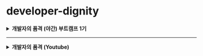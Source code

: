 # developer-dignity

<details>
  <summary><strong>개발자의 품격 (야간) 부트캠프 1기</strong></summary>

> - [x] [22_01_04_Tue - OT](boot-camp/note/January/22_01_04_Tue.md)

> - [x] [22_01_06_Thu - HTML 1](boot-camp/note/January/22_01_06_Thu.md)

> - [x] [22_01_11_Tue - HTML 2](boot-camp/note/January/22_01_11_Tue.md)

> - [x] [22_01_12_Wed - HTML 3 & CSS 1](boot-camp/note/January/22_01_12_Wed.md)

> - [x] [22_01_13_Thu - CSS 2](boot-camp/note/January/22_01_13_Thu.md)

> - [x] [22_01_18_Tue - HTML&CSS 연습 + JS 1](boot-camp/note/January/22_01_18_Tue.md)

> - [x] [22_01_20_Thu - JS 2](boot-camp/note/January/22_01_20_Thu.md)

> - [x] [22_01_25_Tue - JS 3](boot-camp/note/January/22_01_25_Tue.md)

> - [x] [22_01_26_Wed - JS 4](boot-camp/note/January/22_01_26_Wed.md)

> - [x] [22_01_27_Thu - JS 5](boot-camp/note/January/22_01_27_Thu.md)

> - [x] [22_02_08_Tue - JS 6](boot-camp/note/February/22_02_08_Tue.md)

> - [x] [22_02_10_Thu - JS 7](boot-camp/note/February/22_02_10_Thu.md)

> - [x] [22_02_15_Tue - JS 8](boot-camp/note/February/22_02_15_Tue.md)

> - [xs] [22_02_17_Thu - JS 9](boot-camp/note/February/22_02_17_Thu.md)

> - [ ] [22_02_22_Tue - JS 10](boot-camp/note/February/22_02_22_Tue.md)

</details>

---

<details>
  <summary><strong>개발자의 품격 (Youtube)</strong></summary>

### _HTML_

> - [x] [HTML 01 - HTML 이란?](youtube/html/html01.md)

> - [x] [HTML 02 - 개발환경 구성 1. Node.js 설치](youtube/html/html02.md)

> - [x] [HTML 03 - 개발환경 구성 2. VS Code 설치](youtube/html/html03.md)

> - [x] [HTML 04 - 개발환경 구성 3. VS Code extension 설치](youtube/html/html04.md)

> - [x] [HTML 05 - HTML 기본 구조 및 실행](youtube/html/html05.md)

> - [x] [HTML 06 - HTML Code Snippet 생성](youtube/html/html06.md)

> - [x] [HTML 07 - Meta 태그](youtube/html/html07.md)

> - [x] [HTML 08 - Heading 태그](youtube/html/html08.md)

> - [x] [HTML 09 - Paragraph 태그](youtube/html/html09.md)

> - [x] [HTML 10 - 하이퍼링크 태그](youtube/html/html10.md)

> - [x] [HTML 11 - img 태그](youtube/html/html11.md)

> - [x] [HTML 12 - HTML Elements (요소)](youtube/html/html12.md)

> - [x] [HTML 13 - HTML Attribute (속성)](youtube/html/html13.md)

> - [x] [HTML 14 - HTML 스타일](youtube/html/html14.md)

> - [x] [HTML 15 - Text Formatting](youtube/html/html15.md)

> - [x] [HTML 16 - 참조, 인용 관련 요소](youtube/html/html16.md)

> - [x] [HTML 17 - 주석 처리](youtube/html/html17.md)

> - [x] [HTML 18 - 하이퍼링크 속성 사용](youtube/html/html18.md)

> - [x] [HTML 19 - 표 삽입 (table 태그)](youtube/html/html19.md)

> - [x] [HTML 20 - 목록 만들기](youtube/html/html20.md)

> - [x] [HTML 21 - Block 요소와 Inline 요소](youtube/html/html21.md)

> - [x] [HTML 22 - 폼 필드 Input Types](youtube/html/html22.md)

> - [x] [HTML 23 - Input Types 요소의 속성](youtube/html/html23.md)

> - [x] [HTML 24 - 그 외 HTML 폼 요소](youtube/html/html24.md)

> - [x] [HTML 25 - 시맨틱 요소](youtube/html/html25.md)

### _Node.js_

> - [x] [Node.js 01 - Node.js 설치 및 실행](youtube/node-js/node-js01.md)

> - [x] [Node.js 02 - Node.js 한시간 입문](youtube/node-js/node-js02.md)

> - [ ] [Node.js 03 - 로그(Log)관리 - winston](youtube/node-js/node-js03.md)

> - [x] [Node.js 04 - API 서버 만들기](youtube/node-js/node-js04.md)

> - [ ] [Node.js 05 - 스케줄러 구현](youtube/node-js/node-js05.md)

> - [x] [Node.js 06 - 이메일 보내기 기능 (nodemailer)](youtube/node-js/node-js06.md)

> - [ ] [Node.js 07 - 깃허브 API로 이슈 직접 생성](youtube/node-js/node-js07.md)

> - [ ] [Node.js 08 - 인프런 사이트 크롤링](youtube/node-js/node-js08.md)

### _Mini Project_

### _Tip_

> - [x] [Tip 01 - 카카오 계정 로그인 (카카오 로그인 API)](youtube/tip/tip01.md)

</details>
